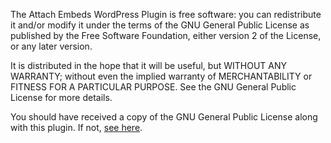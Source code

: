 The Attach Embeds WordPress Plugin is free software: you can 
redistribute it and/or modify it under the terms of the 
GNU General Public License as published by the Free Software 
Foundation, either version 2 of the License, or any later version.
 
It is distributed in the hope that it will be useful,
but WITHOUT ANY WARRANTY; without even the implied warranty of
MERCHANTABILITY or FITNESS FOR A PARTICULAR PURPOSE. See the
GNU General Public License for more details.
 
You should have received a copy of the GNU General Public License
along with this plugin. If not, [see here](/attach-embeds/license.txt).
